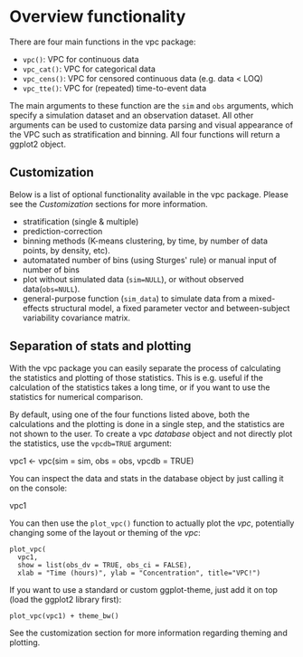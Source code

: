 # Overview functionality

There are four main functions in the vpc package:

- `vpc()`: VPC for continuous data
- `vpc_cat()`: VPC for categorical data
- `vpc_cens()`: VPC for censored continuous data (e.g. data < LOQ)
- `vpc_tte()`: VPC for (repeated) time-to-event data

The main arguments to these function are the `sim` and `obs` arguments, which specify a simulation dataset and an observation dataset. All other arguments can be used to customize data parsing and visual appearance of the VPC such as stratification and binning. All four functions will return a ggplot2 object.

## Customization

Below is a list of optional functionality available in the vpc package. Please see the *Customization* sections for more information.

- stratification (single & multiple)
- prediction-correction
- binning methods (K-means clustering, by time, by number of data points, by density, etc).
- automatated number of bins (using Sturges' rule) or manual input of number of bins
- plot without simulated data (`sim=NULL`), or without observed data(`obs=NULL`).
- general-purpose function (`sim_data`) to simulate data from a mixed-effects structural model, a fixed parameter vector and between-subject variability covariance matrix.

## Separation of stats and plotting

With the vpc package you can easily separate the process of calculating the statistics and plotting of those statistics. This is e.g. useful if the calculation of the statistics takes a long time, or if you want to use the statistics for numerical comparison.

By default, using one of the four functions listed above, both the calculations and the plotting is done in a single step, and the statistics are not shown to the user. To create a vpc *database* object and not directly plot the statistics, use the `vpcdb=TRUE` argument:

   vpc1 <- vpc(sim = sim, obs = obs, vpcdb = TRUE)

You can inspect the data and stats in the database object by just calling it on the console:

   vpc1

You can then use the `plot_vpc()` function to actually plot the *vpc*, potentially changing some of the layout or theming of the *vpc*:

    plot_vpc(
      vpc1,
      show = list(obs_dv = TRUE, obs_ci = FALSE),
      xlab = "Time (hours)", ylab = "Concentration", title="VPC!")

If you want to use a standard or custom ggplot-theme, just add it on top (load the ggplot2 library first):

    plot_vpc(vpc1) + theme_bw()

See the customization section for more information regarding theming and plotting.
